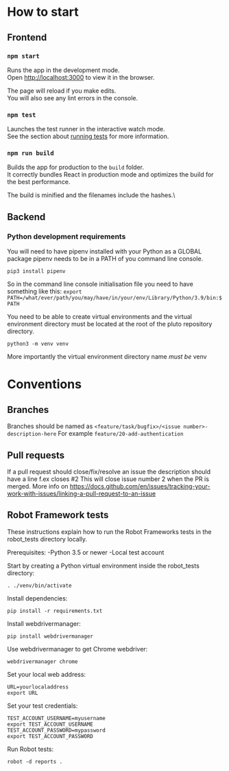 # How to start

## Frontend

### `npm start`

Runs the app in the development mode.\
Open [http://localhost:3000](http://localhost:3000) to view it in the browser.

The page will reload if you make edits.\
You will also see any lint errors in the console.

### `npm test`

Launches the test runner in the interactive watch mode.\
See the section about [running tests](https://facebook.github.io/create-react-app/docs/running-tests) for more information.

### `npm run build`

Builds the app for production to the `build` folder.\
It correctly bundles React in production mode and optimizes the build for the best performance.

The build is minified and the filenames include the hashes.\

## Backend

### Python development requirements

You will need to have pipenv installed with your Python as a GLOBAL package
pipenv needs to be in a PATH of you command line console.

```pip3 install pipenv```

So in the command line console initialisation file you need to have something like this:
```export PATH=/what/ever/path/you/may/have/in/your/env/Library/Python/3.9/bin:$PATH```


You need to be able to create virtual environments and the virtual environment directory must be located at the root of
the pluto repository directory.

```python3 -m venv venv```

More importantly the virtual environment directory name _must be_ venv

# Conventions

## Branches
Branches should be named as `<feature/task/bugfix>/<issue number>-description-here`
For example `feature/20-add-authentication`

## Pull requests
If a pull request should close/fix/resolve an issue the description should have a line f.ex closes #2 
This will close issue number 2 when the PR is merged. More info on https://docs.github.com/en/issues/tracking-your-work-with-issues/linking-a-pull-request-to-an-issue 

## Robot Framework tests

These instructions explain how to run the Robot Frameworks tests in the robot_tests directory locally.

Prerequisites: 
-Python 3.5 or newer
-Local test account

Start by creating a Python virtual environment inside the robot_tests directory:
```
. ./venv/bin/activate
```

Install dependencies:
```
pip install -r requirements.txt
```

Install webdrivermanager:
```
pip install webdrivermanager
```
Use webdrivermanager to get Chrome webdriver:
```
webdrivermanager chrome
```

Set your local web address:
```
URL=yourlocaladdress
export URL
```

Set your test credentials:

```
TEST_ACCOUNT_USERNAME=myusername
export TEST_ACCOUNT_USERNAME
TEST_ACCOUNT_PASSWORD=mypassword
export TEST_ACCOUNT_PASSWORD
```


Run Robot tests:
```
robot -d reports .	
	
```
